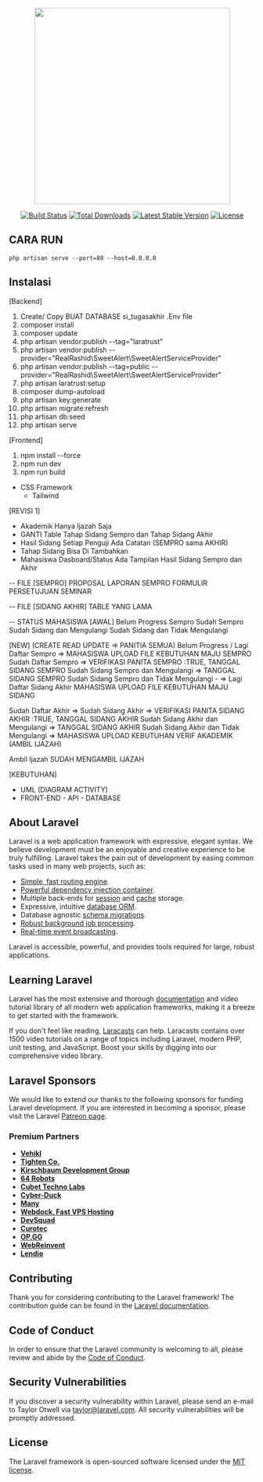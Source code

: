 


<p align="center"><a href="https://laravel.com" target="_blank"><img src="https://raw.githubusercontent.com/laravel/art/master/logo-lockup/5%20SVG/2%20CMYK/1%20Full%20Color/laravel-logolockup-cmyk-red.svg" width="400"></a></p>

<p align="center">
<a href="https://travis-ci.org/laravel/framework"><img src="https://travis-ci.org/laravel/framework.svg" alt="Build Status"></a>
<a href="https://packagist.org/packages/laravel/framework"><img src="https://img.shields.io/packagist/dt/laravel/framework" alt="Total Downloads"></a>
<a href="https://packagist.org/packages/laravel/framework"><img src="https://img.shields.io/packagist/v/laravel/framework" alt="Latest Stable Version"></a>
<a href="https://packagist.org/packages/laravel/framework"><img src="https://img.shields.io/packagist/l/laravel/framework" alt="License"></a>
</p>

## CARA RUN
``php artisan serve --port=80 --host=0.0.0.0``

## Instalasi
[Backend]
1. Create/ Copy BUAT DATABASE si_tugasakhir .Env file
2. composer install
3. composer update
4. php artisan vendor:publish --tag="laratrust"
5. php artisan vendor:publish --provider="RealRashid\SweetAlert\SweetAlertServiceProvider"
6. php artisan vendor:publish --tag=public --provider="RealRashid\SweetAlert\SweetAlertServiceProvider"
7. php artisan laratrust:setup
8. composer dump-autoload
9. php artisan key:generate
10. php artisan migrate:refresh
11. php artisan db:seed
12. php artisan serve

[Frontend]
1. npm install --force
2. npm run dev 
3. npm run build

- CSS Framework
  - Tailwind

[REVISI 1]
- Akademik Hanya Ijazah Saja
- GANTI Table Tahap Sidang Sempro dan Tahap Sidang Akhir
- Hasil Sidang Setiap Penguji Ada Catatan (SEMPRO sama AKHIR)
- Tahap Sidang Bisa Di Tambahkan
- Mahasiswa Dasboard/Status Ada Tampilan Hasil Sidang Sempro dan Akhir

-- FILE [SEMPRO]
PROPOSAL LAPORAN SEMPRO
FORMULIR PERSETUJUAN SEMINAR

-- FILE [SIDANG AKHIR]
TABLE YANG LAMA


-- STATUS MAHASISWA
[AWAL]
Belum Progress
Sempro
Sudah Sempro
Sudah Sidang dan Mengulangi
Sudah Sidang dan Tidak Mengulangi

[NEW]
(CREATE READ UPDATE => PANITIA SEMUA)
Belum Progress / Lagi Daftar Sempro  => MAHASISWA UPLOAD FILE KEBUTUHAN MAJU SEMPRO
Sudah Daftar Sempro  => VERIFIKASI PANITA SEMPRO :TRUE, TANGGAL SIDANG SEMPRO 
Sudah Sidang Sempro dan Mengulangi => TANGGAL SIDANG SEMPRO
Sudah Sidang Sempro dan Tidak Mengulangi - => Lagi Daftar Sidang Akhir MAHASISWA UPLOAD FILE KEBUTUHAN MAJU SIDANG

Sudah Daftar Akhir => Sudah Sidang Akhir => VERIFIKASI PANITA SIDANG AKHIR  :TRUE, TANGGAL SIDANG AKHIR
Sudah Sidang Akhir dan Mengulangi => TANGGAL SIDANG AKHIR
Sudah Sidang Akhir dan Tidak Mengulangi => MAHASISWA UPLOAD KEBUTUHAN VERIF AKADEMIK (AMBIL IJAZAH)

Ambil Ijazah
SUDAH MENGAMBIL IJAZAH


[KEBUTUHAN]
- UML (DIAGRAM ACTIVITY)
- FRONT-END - API - DATABASE
## About Laravel

Laravel is a web application framework with expressive, elegant syntax. We believe development must be an enjoyable and creative experience to be truly fulfilling. Laravel takes the pain out of development by easing common tasks used in many web projects, such as:

- [Simple, fast routing engine](https://laravel.com/docs/routing).
- [Powerful dependency injection container](https://laravel.com/docs/container).
- Multiple back-ends for [session](https://laravel.com/docs/session) and [cache](https://laravel.com/docs/cache) storage.
- Expressive, intuitive [database ORM](https://laravel.com/docs/eloquent).
- Database agnostic [schema migrations](https://laravel.com/docs/migrations).
- [Robust background job processing](https://laravel.com/docs/queues).
- [Real-time event broadcasting](https://laravel.com/docs/broadcasting).

Laravel is accessible, powerful, and provides tools required for large, robust applications.

## Learning Laravel

Laravel has the most extensive and thorough [documentation](https://laravel.com/docs) and video tutorial library of all modern web application frameworks, making it a breeze to get started with the framework.

If you don't feel like reading, [Laracasts](https://laracasts.com) can help. Laracasts contains over 1500 video tutorials on a range of topics including Laravel, modern PHP, unit testing, and JavaScript. Boost your skills by digging into our comprehensive video library.

## Laravel Sponsors

We would like to extend our thanks to the following sponsors for funding Laravel development. If you are interested in becoming a sponsor, please visit the Laravel [Patreon page](https://patreon.com/taylorotwell).

### Premium Partners

- **[Vehikl](https://vehikl.com/)**
- **[Tighten Co.](https://tighten.co)**
- **[Kirschbaum Development Group](https://kirschbaumdevelopment.com)**
- **[64 Robots](https://64robots.com)**
- **[Cubet Techno Labs](https://cubettech.com)**
- **[Cyber-Duck](https://cyber-duck.co.uk)**
- **[Many](https://www.many.co.uk)**
- **[Webdock, Fast VPS Hosting](https://www.webdock.io/en)**
- **[DevSquad](https://devsquad.com)**
- **[Curotec](https://www.curotec.com/services/technologies/laravel/)**
- **[OP.GG](https://op.gg)**
- **[WebReinvent](https://webreinvent.com/?utm_source=laravel&utm_medium=github&utm_campaign=patreon-sponsors)**
- **[Lendio](https://lendio.com)**

## Contributing

Thank you for considering contributing to the Laravel framework! The contribution guide can be found in the [Laravel documentation](https://laravel.com/docs/contributions).

## Code of Conduct

In order to ensure that the Laravel community is welcoming to all, please review and abide by the [Code of Conduct](https://laravel.com/docs/contributions#code-of-conduct).

## Security Vulnerabilities

If you discover a security vulnerability within Laravel, please send an e-mail to Taylor Otwell via [taylor@laravel.com](mailto:taylor@laravel.com). All security vulnerabilities will be promptly addressed.

## License

The Laravel framework is open-sourced software licensed under the [MIT license](https://opensource.org/licenses/MIT).
